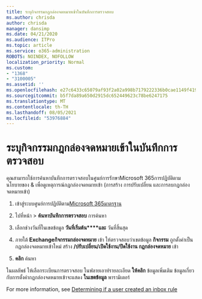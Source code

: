 ```yaml
---
title: ระบุกิจกรรมกฎกล่องจดหมายเข้าในบันทึกการตรวจสอบ
ms.author: chrisda
author: chrisda
manager: dansimp
ms.date: 04/21/2020
ms.audience: ITPro
ms.topic: article
ms.service: o365-administration
ROBOTS: NOINDEX, NOFOLLOW
localization_priority: Normal
ms.custom:
- "1368"
- "3100005"
ms.assetid: ''
ms.openlocfilehash: e27c6433c65079af93f2a02a998b7179222336b0cae1149f4196f6fb6558ddac
ms.sourcegitcommit: b5f7da89a650d2915dc652449623c78be6247175
ms.translationtype: MT
ms.contentlocale: th-TH
ms.lasthandoff: 08/05/2021
ms.locfileid: "53976884"
---
```

# <a name="identify-inbox-rule-activity-in-audit-logs"></a>ระบุกิจกรรมกฎกล่องจดหมายเข้าในบันทึกการตรวจสอบ

คุณสามารถใช้การค้นหาบันทึกการตรวจสอบในศูนย์การรักษาMicrosoft 365การปฏิบัติตามนโยบายของ & เพื่อดูเหตุการณ์กฎกล่องจดหมายเข้า (การสร้าง การปรับเปลี่ยน และการลบกฎกล่องจดหมายเข้า)

1. เข้าสู่ระบบศูนย์การปฏิบัติตาม[Microsoft 365มาตรฐาน](https://protection.office.com/)

2. ไปที่หน้า  >  **ค้นหาบันทึกการตรวจสอบ** การค้นหา

3. เลือกช่วงวันที่ในเขตข้อมูล **วันที่เริ่มต้น****และ** วันที่สิ้นสุด

4. ภายใต้ **Exchangeกิจกรรมกล่องจดหมาย** เข้า ให้ตรวจสอบว่าเขตข้อมูล **กิจกรรม** ถูกตั้งค่าเป็น กฎกล่องจดหมายเข้าใหม่ สร้าง **/ปรับเปลี่ยน/เปิดใช้งาน/ปิดใช้งาน กฎกล่องจดหมาย** เข้า

5. **คลิก** ค้นหา

ในผลลัพธ์ ให้เลือกระเบียนการตรวจสอบ ในฟลายเอาท์รายละเอียด **ให้คลิก** ข้อมูลเพิ่มเติม ข้อมูลเกี่ยวกับการตั้งค่ากฎกล่องจดหมายเข้าจะแสดง **ในเขตข้อมูล** พารามิเตอร์

For more information, see [Determining if a user created an inbox rule](/office365/securitycompliance/auditing-troubleshooting-scenarios#determining-if-a-user-created-an-inbox-rule)
